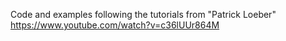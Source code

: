 Code and examples following the tutorials from "Patrick Loeber" https://www.youtube.com/watch?v=c36lUUr864M

